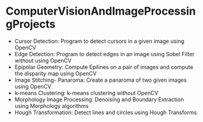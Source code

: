 # ComputerVisionAndImageProcessingProjects
<ul>
<li>Cursor Detection: Program to detect cursors in a given image using OpenCV</li>
<li>Edge Detection: Program to detect edges in an image using Sobel Filter without using OpenCV</li>
<li>Epipolar Geometry: Compute Epilines on a pair of images and compute the disparity map using OpenCV</li>
<li>Image Stitching- Panaroma: Create a panaroma of two given images using OpenCV</li>
<li>k-means Clustering: k-means clustering without OpenCV</li>
<li>Morphology Image Processing: Denoising and Boundary Extraction using Morphology algorithms</li>
<li>Hough Transformation: Detect lines and circles using Hough Transforms</li>
</ul>
